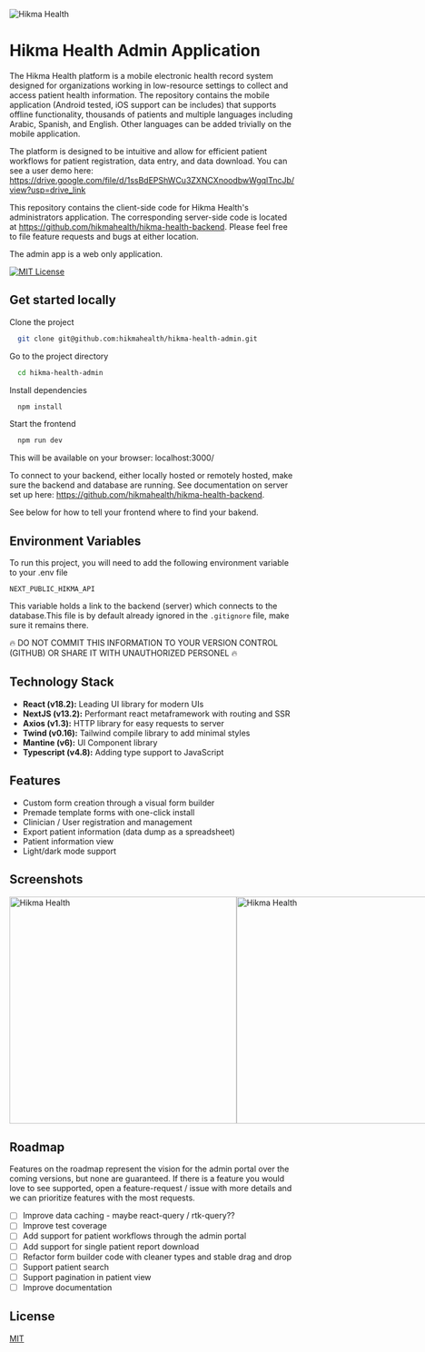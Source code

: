 <p align="centr">
<img src="https://images.squarespace-cdn.com/content/5cc0e57236f8e70001651ea6/1599789508819-NGZXYWJDQRCULLU94QEJ/hikma-hb.png?format=300w&content-type=image/png" alt="Hikma Health" />
</p>

# Hikma Health Admin Application
The Hikma Health platform is a mobile electronic health record system designed for organizations working in low-resource settings to collect and access patient health information. The repository contains the mobile application (Android tested, iOS support can be includes) that supports offline functionality, thousands of patients and multiple languages including Arabic, Spanish, and English. Other languages can be added trivially on the mobile application.

The platform is designed to be intuitive and allow for efficient patient workflows for patient registration, data entry, and data download. You can see a user demo here: https://drive.google.com/file/d/1ssBdEPShWCu3ZXNCXnoodbwWgqlTncJb/view?usp=drive_link

This repository contains the client-side code for Hikma Health's administrators application. The corresponding server-side code is located at https://github.com/hikmahealth/hikma-health-backend. Please feel free to file feature requests and bugs at either location.

The admin app is a web only application.


[![MIT License](https://img.shields.io/badge/License-MIT-green.svg)](https://choosealicense.com/licenses/mit/)


## Get started locally

Clone the project

```bash
  git clone git@github.com:hikmahealth/hikma-health-admin.git
```

Go to the project directory

```bash
  cd hikma-health-admin
```

Install dependencies

```bash
  npm install
```

Start the frontend

```bash
  npm run dev
```
This will be available on your browser: localhost:3000/

To connect to your backend, either locally hosted or remotely hosted, make sure the backend and database are running. See documentation on server set up here: https://github.com/hikmahealth/hikma-health-backend.

See below for how to tell your frontend where to find your bakend.

## Environment Variables

To run this project, you will need to add the following environment variable to your .env file

`NEXT_PUBLIC_HIKMA_API`

This variable holds a link to the backend (server) which connects to the database.This file is by default already ignored in the `.gitignore` file, make sure it remains there.

🔥 DO NOT COMMIT THIS INFORMATION TO YOUR VERSION CONTROL (GITHUB) OR SHARE IT WITH UNAUTHORIZED PERSONEL 🔥
## Technology Stack

- **React (v18.2):** Leading UI library for modern UIs
- **NextJS (v13.2):** Performant react metaframework with routing and SSR
- **Axios (v1.3):** HTTP library for easy requests to server
- **Twind (v0.16):** Tailwind compile library to add minimal styles
- **Mantine (v6):** UI Component library
- **Typescript (v4.8):** Adding type support to JavaScript

## Features
- Custom form creation through a visual form builder
- Premade template forms with one-click install
- Clinician / User registration and management
- Export patient information (data dump as a spreadsheet)
- Patient information view
- Light/dark mode support
## Screenshots

<div style="display: flex">
  <img src="https://drive.google.com/uc?export=view&id=1FcUQJgEYyVED6utDWwO5bgIaesJMU0Kz" style="width: 400px; height:auto;" alt="Hikma Health" />
  <img src="https://drive.google.com/uc?export=view&id=1LopQbc7u61RewaA5iGnxOh-wQ4Ik2os1" style="width: 400px; height:auto;" alt="Hikma Health" />
  <img src="https://drive.google.com/uc?export=view&id=1pye4X3bQujkrDlc2cwr3XzWNZ6IDVix8" style="width: 400px; height:auto" alt="Hikma Health" />
</div>

## Roadmap
Features on the roadmap represent the vision for the admin portal over the coming versions, but none are guaranteed. If there is a feature you would love to see supported, open a feature-request / issue with more details and we can prioritize features with the most requests.

- [ ]  Improve data caching - maybe react-query / rtk-query??
- [ ]  Improve test coverage
- [ ]  Add support for patient workflows through the admin portal
- [ ]  Add support for single patient report download
- [ ]  Refactor form builder code with cleaner types and stable drag and drop
- [ ]  Support patient search
- [ ]  Support pagination in patient view
- [ ]  Improve documentation

## License

[MIT](https://choosealicense.com/licenses/mit/)



